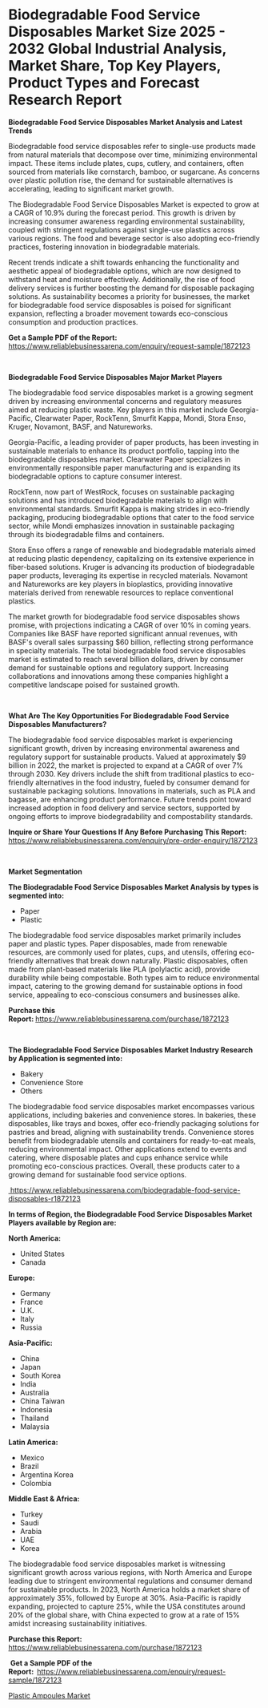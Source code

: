 <p><h1>Biodegradable Food Service Disposables Market Size 2025 - 2032 Global Industrial Analysis, Market Share, Top Key Players, Product Types and Forecast Research Report</h1></p><p><strong>Biodegradable Food Service Disposables Market Analysis and Latest Trends</strong></p>
<p><p>Biodegradable food service disposables refer to single-use products made from natural materials that decompose over time, minimizing environmental impact. These items include plates, cups, cutlery, and containers, often sourced from materials like cornstarch, bamboo, or sugarcane. As concerns over plastic pollution rise, the demand for sustainable alternatives is accelerating, leading to significant market growth.</p><p>The Biodegradable Food Service Disposables Market is expected to grow at a CAGR of 10.9% during the forecast period. This growth is driven by increasing consumer awareness regarding environmental sustainability, coupled with stringent regulations against single-use plastics across various regions. The food and beverage sector is also adopting eco-friendly practices, fostering innovation in biodegradable materials. </p><p>Recent trends indicate a shift towards enhancing the functionality and aesthetic appeal of biodegradable options, which are now designed to withstand heat and moisture effectively. Additionally, the rise of food delivery services is further boosting the demand for disposable packaging solutions. As sustainability becomes a priority for businesses, the market for biodegradable food service disposables is poised for significant expansion, reflecting a broader movement towards eco-conscious consumption and production practices.</p></p>
<p><strong>Get a Sample PDF of the Report:&nbsp;</strong> <a href="https://www.reliablebusinessarena.com/enquiry/request-sample/1872123?utm_campaign=2225&utm_medium=2&utm_source=Github&utm_content=ia&utm_term=05022025&utm_id=biodegradable-food-service-disposables">https://www.reliablebusinessarena.com/enquiry/request-sample/1872123</a></p>
<p>&nbsp;</p>
<p><strong>Biodegradable Food Service Disposables Major Market Players</strong></p>
<p><p>The biodegradable food service disposables market is a growing segment driven by increasing environmental concerns and regulatory measures aimed at reducing plastic waste. Key players in this market include Georgia-Pacific, Clearwater Paper, RockTenn, Smurfit Kappa, Mondi, Stora Enso, Kruger, Novamont, BASF, and Natureworks.</p><p>Georgia-Pacific, a leading provider of paper products, has been investing in sustainable materials to enhance its product portfolio, tapping into the biodegradable disposables market. Clearwater Paper specializes in environmentally responsible paper manufacturing and is expanding its biodegradable options to capture consumer interest.</p><p>RockTenn, now part of WestRock, focuses on sustainable packaging solutions and has introduced biodegradable materials to align with environmental standards. Smurfit Kappa is making strides in eco-friendly packaging, producing biodegradable options that cater to the food service sector, while Mondi emphasizes innovation in sustainable packaging through its biodegradable films and containers.</p><p>Stora Enso offers a range of renewable and biodegradable materials aimed at reducing plastic dependency, capitalizing on its extensive experience in fiber-based solutions. Kruger is advancing its production of biodegradable paper products, leveraging its expertise in recycled materials. Novamont and Natureworks are key players in bioplastics, providing innovative materials derived from renewable resources to replace conventional plastics.</p><p>The market growth for biodegradable food service disposables shows promise, with projections indicating a CAGR of over 10% in coming years. Companies like BASF have reported significant annual revenues, with BASF's overall sales surpassing $60 billion, reflecting strong performance in specialty materials. The total biodegradable food service disposables market is estimated to reach several billion dollars, driven by consumer demand for sustainable options and regulatory support. Increasing collaborations and innovations among these companies highlight a competitive landscape poised for sustained growth.</p></p>
<p>&nbsp;</p>
<p><strong>What Are The Key Opportunities For Biodegradable Food Service Disposables Manufacturers?</strong></p>
<p><p>The biodegradable food service disposables market is experiencing significant growth, driven by increasing environmental awareness and regulatory support for sustainable products. Valued at approximately $9 billion in 2022, the market is projected to expand at a CAGR of over 7% through 2030. Key drivers include the shift from traditional plastics to eco-friendly alternatives in the food industry, fueled by consumer demand for sustainable packaging solutions. Innovations in materials, such as PLA and bagasse, are enhancing product performance. Future trends point toward increased adoption in food delivery and service sectors, supported by ongoing efforts to improve biodegradability and compostability standards.</p></p>
<p><strong>Inquire or Share Your Questions If Any Before Purchasing This Report:</strong> <a href="https://www.reliablebusinessarena.com/enquiry/pre-order-enquiry/1872123?utm_campaign=2225&utm_medium=2&utm_source=Github&utm_content=ia&utm_term=05022025&utm_id=biodegradable-food-service-disposables">https://www.reliablebusinessarena.com/enquiry/pre-order-enquiry/1872123</a></p>
<p>&nbsp;</p>
<p><strong>Market Segmentation</strong></p>
<p><strong>The Biodegradable Food Service Disposables Market Analysis by types is segmented into:</strong></p>
<p><ul><li>Paper</li><li>Plastic</li></ul></p>
<p><p>The biodegradable food service disposables market primarily includes paper and plastic types. Paper disposables, made from renewable resources, are commonly used for plates, cups, and utensils, offering eco-friendly alternatives that break down naturally. Plastic disposables, often made from plant-based materials like PLA (polylactic acid), provide durability while being compostable. Both types aim to reduce environmental impact, catering to the growing demand for sustainable options in food service, appealing to eco-conscious consumers and businesses alike.</p></p>
<p><strong>Purchase this Report:&nbsp;</strong><a href="https://www.reliablebusinessarena.com/purchase/1872123?utm_campaign=2225&utm_medium=2&utm_source=Github&utm_content=ia&utm_term=05022025&utm_id=biodegradable-food-service-disposables">https://www.reliablebusinessarena.com/purchase/1872123</a></p>
<p>&nbsp;</p>
<p><strong>The Biodegradable Food Service Disposables Market Industry Research by Application is segmented into:</strong></p>
<p><ul><li>Bakery</li><li>Convenience Store</li><li>Others</li></ul></p>
<p><p>The biodegradable food service disposables market encompasses various applications, including bakeries and convenience stores. In bakeries, these disposables, like trays and boxes, offer eco-friendly packaging solutions for pastries and bread, aligning with sustainability trends. Convenience stores benefit from biodegradable utensils and containers for ready-to-eat meals, reducing environmental impact. Other applications extend to events and catering, where disposable plates and cups enhance service while promoting eco-conscious practices. Overall, these products cater to a growing demand for sustainable food service options.</p></p>
<p><a href="https://www.reliablebusinessarena.com/biodegradable-food-service-disposables-r1872123?utm_campaign=2225&utm_medium=2&utm_source=Github&utm_content=ia&utm_term=05022025&utm_id=biodegradable-food-service-disposables">&nbsp;https://www.reliablebusinessarena.com/biodegradable-food-service-disposables-r1872123</a></p>
<p><strong>In terms of Region, the Biodegradable Food Service Disposables Market Players available by Region are:</strong></p>
<p>
    <p> <strong> North America: </strong>
        <ul>
            <li>United States</li>
            <li>Canada</li>
        </ul>
        </p> 
    <p> <strong> Europe: </strong>
        <ul>
            <li>Germany</li>
            <li>France</li>
            <li>U.K.</li>
            <li>Italy</li>
            <li>Russia</li>
        </ul>
        </p> 
    <p> <strong> Asia-Pacific: </strong>
        <ul>
            <li>China</li>
            <li>Japan</li>
            <li>South Korea</li>
            <li>India</li>
            <li>Australia</li>
            <li>China Taiwan</li>
            <li>Indonesia</li>
            <li>Thailand</li>
            <li>Malaysia</li>
        </ul>
        </p> 
    <p> <strong> Latin America: </strong>
        <ul>
            <li>Mexico</li>
            <li>Brazil</li>
            <li>Argentina Korea</li>
            <li>Colombia</li>
        </ul>
        </p> 
    <p> <strong> Middle East & Africa: </strong>
        <ul>
            <li>Turkey</li>
            <li>Saudi</li>
            <li>Arabia</li>
            <li>UAE</li>
            <li>Korea</li>
        </ul>
    </p>
    </p>
<p><p>The biodegradable food service disposables market is witnessing significant growth across various regions, with North America and Europe leading due to stringent environmental regulations and consumer demand for sustainable products. In 2023, North America holds a market share of approximately 35%, followed by Europe at 30%. Asia-Pacific is rapidly expanding, projected to capture 25%, while the USA constitutes around 20% of the global share, with China expected to grow at a rate of 15% amidst increasing sustainability initiatives.</p></p>
<p><strong>Purchase this Report: </strong><a href="https://www.reliablebusinessarena.com/purchase/1872123?utm_campaign=2225&utm_medium=2&utm_source=Github&utm_content=ia&utm_term=05022025&utm_id=biodegradable-food-service-disposables">https://www.reliablebusinessarena.com/purchase/1872123</a></p>
<p>&nbsp;<strong>Get a Sample PDF of the Report:&nbsp;&nbsp;</strong><a href="https://www.reliablebusinessarena.com/enquiry/request-sample/1872123?utm_campaign=2225&utm_medium=2&utm_source=Github&utm_content=ia&utm_term=05022025&utm_id=biodegradable-food-service-disposables">https://www.reliablebusinessarena.com/enquiry/request-sample/1872123</a></p>
<p><strong></strong></p>
<p><p><a href="https://github.com/hammelximalschid/Market-Research-Report-List-1/blob/main/plastic-ampoules-market.md?utm_campaign=2225&utm_medium=2&utm_source=Github&utm_content=ia&utm_term=05022025&utm_id=biodegradable-food-service-disposables">Plastic Ampoules Market</a></p></p>